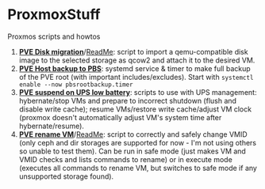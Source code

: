 # ProxmoxStuff
Proxmos scripts and howtos

1. __[PVE Disk migration](/pve-add-disk//pve-add-disk.sh)__/[ReadMe](/pve-add-disk/README.md): script to import a qemu-compatible disk image to the selected storage as qcow2 and attach it to the desired VM.
2. __[PVE Host backup to PBS](/pbs-host-backup)__: systemd service & timer to make full backup of the PVE root (with important includes/excludes). Start with `systemctl enable --now pbsrootbackup.timer`
3. __[PVE suspend on UPS low battery](/pve-stop-resume)__: scripts to use with UPS management: hybernate/stop VMs and prepare to incorrect shutdown (flush and disable write cache); resume VMs/restore write cache/adjust VM clock (proxmox doesn't automatically adjust VM's system time after hybernate/resume).
4. __[PVE rename VM](/pve-vm-rename)__/[ReadMe](/pve-vm-rename/README.md): script to correctly and safely change VMID (only ceph and dir storages are supported for now - I'm not using others so unable to test them). Can be run in safe mode (just makes VM and VMID checks and lists commands to rename) or in execute mode (executes all commands to rename VM, but switches to safe mode if any unsupported storage found).
